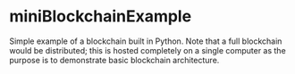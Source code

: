 # miniBlockchainExample

Simple example of a blockchain built in Python. Note that a full blockchain would be distributed; this is hosted completely on a single computer as the purpose is to demonstrate basic blockchain architecture.
